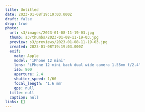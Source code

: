 ```yaml
---
title: Untitled
date: 2023-01-08T19:19:03.000Z
draft: false
drop: true
photo:
  url: s3/images/2023-01-08-11-19-03.jpg
  thumb: s3/thumbs/2023-01-08-11-19-03.jpg
  preview: s3/previews/2023-01-08-11-19-03.jpg
  created: 2023-01-08T19:19:03.000Z
  exif:
    make: Apple
    model: 'iPhone 12 mini'
    lens: 'iPhone 12 mini back dual wide camera 1.55mm f/2.4'
    iso: 800
    aperture: 2.4
    shutter_speed: 1/60
    focal_length: '1.6 mm'
    gps: null
  title: null
  caption: null
links: []
---
```

